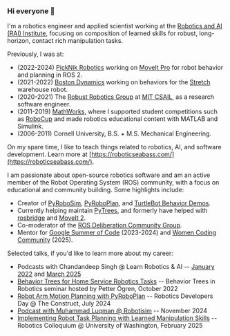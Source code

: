 ### Hi everyone 👋

I'm a robotics engineer and applied scientist working at the [Robotics and AI (RAI) Institute](https://rai-inst.com/), focusing on composition of learned skills for robust, long-horizon, contact rich manipulation tasks.

Previously, I was at:
* (2022-2024) [PickNik Robotics](https://picknik.ai) working on [MoveIt Pro](https://picknik.ai/pro/) for robot behavior and planning in ROS 2.
* (2021-2022) [Boston Dynamics](https://www.bostondynamics.com/) working on behaviors for the [Stretch](https://www.bostondynamics.com/stretch) warehouse robot.
* (2020-2021) The [Robust Robotics Group](https://groups.csail.mit.edu/rrg/) at [MIT CSAIL](https://www.csail.mit.edu/), as a research software engineer.
* (2011-2019) [MathWorks](https://www.mathworks.com/), where I supported student competitions such as [RoboCup](https://www.robocup.org/) and made robotics educational content with MATLAB and Simulink.
* (2006-2011) Cornell University, B.S. + M.S. Mechanical Engineering.

On my spare time, I like to teach things related to robotics, AI, and software development.
Learn more at [https://roboticseabass.com/](https://roboticseabass.com/).

I am passionate about open-source robotics software and am an active member of the Robot Operating System (ROS) community, with a focus on educational and community building.
Some highlights include:
* Creator of [PyRoboSim](https://github.com/sea-bass/pyrobosim), [PyRoboPlan](https://github.com/sea-bass/pyroboplan), and [TurtleBot Behavior Demos](https://github.com/sea-bass/turtlebot3_behavior_demos).
* Currently helping maintain [PyTrees](https://github.com/splintered-reality/py_trees), and formerly have helped with [rosbridge](https://github.com/RobotWebTools/rosbridge_suite) and [MoveIt 2](https://github.com/moveit/moveit2).
* Co-moderator of the [ROS Deliberation Community Group](https://github.com/ros-wg-delib).
* Mentor for [Google Summer of Code](https://summerofcode.withgoogle.com/) (2023-2024) and [Women Coding Community](https://womencodingcommunity.com/) (2025).

Selected talks, if you'd like to learn more about my career:
* Podcasts with Chandandeep Singh @ Learn Robotics & AI -- [January 2022](https://www.youtube.com/playlist?list=PLrOeA8xRZt1d4pgVG_NRr4FE3hi5vlCbX) and [March 2025](https://youtu.be/S4TJwWj99_8?si=vVB3-rxK44aJeqnb)
* [Behavior Trees for Home Service Robotics Tasks](https://youtu.be/xbvMnpwXNPk?si=oMxVamIKm0tZGwNE) -- Behavior Trees in Robotics seminar hosted by Petter Ögren, October 2022
* [Robot Arm Motion Planning with PyRoboPlan](https://youtu.be/YYRlypz9ZgE?si=9swEv99q9MPx5l3T) -- Robotics Developers Day @ The Construct, July 2024
* [Podcast with Muhammad Luqman @ Robotisim](https://youtu.be/hBWMQvCjevs?si=HoTsoE4PanJopwd_) -- November 2024
* [Implementing Robot Task Planning with Learned Manipulation Skills](https://youtu.be/91igg5x-D6c?si=Elk7RAMd7aIYr7M2) -- Robotics Colloquium @ University of Washington, February 2025
